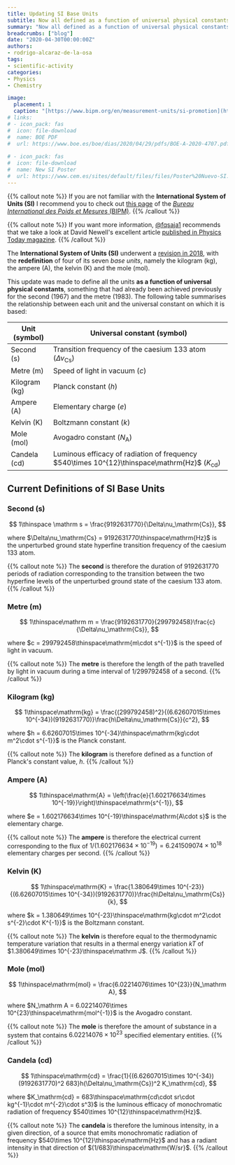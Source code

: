 ```yaml
---
title: Updating SI Base Units
subtitle: Now all defined as a function of universal physical constants
summary: "Now all defined as a function of universal physical constants."
breadcrumbs: ["blog"]
date: "2020-04-30T00:00:00Z"
authors:
- rodrigo-alcaraz-de-la-osa
tags:
- scientific-activity
categories:
- Physics
- Chemistry

image:
  placement: 1
  caption: "[https://www.bipm.org/en/measurement-units/si-promotion](https://www.bipm.org/en/measurement-units/si-promotion)"
# links:
# - icon_pack: fas
#  icon: file-download
#  name: BOE PDF
#  url: https://www.boe.es/boe/dias/2020/04/29/pdfs/BOE-A-2020-4707.pdf
  
# - icon_pack: fas
#  icon: file-download
#  name: New SI Poster
#  url: https://www.cem.es/sites/default/files/files/Poster%20Nuevo-SI.pdf
---
```


{{% callout note %}}
If you are not familiar with the **International System of Units (SI)** I recommend you to check out [this page](https://www.bipm.org/en/measurement-units/) of the [_Bureau International des Poids et Mesures_ (BIPM)](https://www.bipm.org/en/about-us/).
{{% /callout %}}

{{% callout note %}}
If you want more information, [@fqsaja1](https://twitter.com/fqsaja1/status/1255585201482317830?s=20) recommends that we take a look at David Newell's excellent article [published in Physics Today magazine](https://physicstoday.scitation.org/doi/10.1063/PT.3.2448).
{{% /callout %}}

The **International System of Units (SI)** underwent a [revision in 2018](https://www.bipm.org/en/measurement-units/#cgpm-2018), with the **redefinition** of four of its seven _base units_, namely the kilogram (kg), the ampere (A), the kelvin (K) and the mole (mol).

This update was made to define all the units **as a function of universal physical constants**, something that had already been achieved previously for the second (1967) and the metre (1983). The following table summarises the relationship between each unit and the universal constant on which it is based:

| Unit (symbol) | Universal constant (symbol)                                             |
| ---------------- | ------------------------------------------------------------------------- |
| Second (s)      | Transition frequency of the caesium 133 atom ($\Delta\nu_\mathrm{Cs}$) |
| Metre (m)        | Speed of light in vacuum ($c$)                                     |
| Kilogram (kg)   | Planck constant ($h$)                                                 |
| Ampere (A)      | Elementary charge ($e$)                                                     |
| Kelvin (K)       | Boltzmann constant ($k$)                                              |
| Mole (mol)        | Avogadro constant ($N_\mathrm A$)                                        |
| Candela (cd)     | Luminous efficacy of radiation of frequency $540\times 10^{12}\thinspace\mathrm{Hz}$ ($K_\mathrm{cd}$) |

## Current Definitions of SI Base Units

### Second (s)

$$
1\thinspace \mathrm s = \frac{9192631770}{\Delta\nu_\mathrm{Cs}},
$$

where $\Delta\nu_\mathrm{Cs} = 9192631770\thinspace\mathrm{Hz}$ is the unperturbed ground state hyperfine transition frequency of the caesium 133 atom.

{{% callout note %}}
The **second** is therefore the duration of 9192631770 periods of radiation corresponding to the transition between the two hyperfine levels of the unperturbed ground state of the caesium 133 atom.
{{% /callout %}}

### Metre (m)
$$
1\thinspace\mathrm m = \frac{9192631770}{299792458}\frac{c}{\Delta\nu_\mathrm{Cs}},
$$

where $c = 299792458\thinspace\mathrm{m\cdot s^{-1}}$ is the speed of light in vacuum.

{{% callout note %}}
The **metre** is therefore the length of the path travelled by light in vacuum during a time interval of 1/299792458 of a second.
{{% /callout %}}

### Kilogram (kg)
$$
1\thinspace\mathrm{kg} = \frac{(299792458)^2}{(6.62607015\times 10^{-34})(9192631770)}\frac{h\Delta\nu_\mathrm{Cs}}{c^2},
$$

where $h = 6.62607015\times 10^{-34}\thinspace\mathrm{kg\cdot m^2\cdot s^{-1}}$ is the Planck constant.

{{% callout note %}}
The **kilogram** is therefore defined as a function of Planck's constant value, $h$.
{{% /callout %}}

### Ampere (A)
$$
1\thinspace\mathrm{A} = \left(\frac{e}{1.602176634\times 10^{-19}}\right)\thinspace\mathrm{s^{-1}},
$$

where $e = 1.602176634\times 10^{-19}\thinspace\mathrm{A\cdot s}$ is the elementary charge.

{{% callout note %}}
The **ampere** is therefore the electrical current corresponding to the flux of $1/(1.602176634\times 10^{-19}) = 6.241509074\times 10^{18}$ elementary charges per second.
{{% /callout %}}

### Kelvin (K)
$$
1\thinspace\mathrm{K} = \frac{1.380649\times 10^{-23}}{(6.62607015\times 10^{-34})(9192631770)}\frac{h\Delta\nu_\mathrm{Cs}}{k},
$$

where $k = 1.380649\times 10^{-23}\thinspace\mathrm{kg\cdot m^2\cdot s^{-2}\cdot K^{-1}}$ is the Boltzmann constant.

{{% callout note %}}
The **kelvin** is therefore equal to the thermodynamic temperature variation that results in a thermal energy variation $kT$ of $1.380649\times 10^{-23}\thinspace\mathrm J$.
{{% /callout %}}

### Mole (mol)
$$
1\thinspace\mathrm{mol} = \frac{6.02214076\times 10^{23}}{N_\mathrm A},
$$

where $N_\mathrm A = 6.02214076\times 10^{23}\thinspace\mathrm{mol^{-1}}$ is the Avogadro constant.

{{% callout note %}}
The **mole** is therefore the amount of substance in a system that contains $6.02214076\times 10^{23}$ specified elementary entities.
{{% /callout %}}

### Candela (cd)
$$
1\thinspace\mathrm{cd} = \frac{1}{(6.62607015\times 10^{-34})(9192631770)^2 683}h(\Delta\nu_\mathrm{Cs})^2 K_\mathrm{cd},
$$

where $K_\mathrm{cd} = 683\thinspace\mathrm{cd\cdot sr\cdot kg^{-1}\cdot m^{-2}\cdot s^3}$ is the luminous efficacy of monochromatic radiation of frequency $540\times 10^{12}\thinspace\mathrm{Hz}$.

{{% callout note %}}
The **candela** is therefore the luminous intensity, in a given direction, of a source that emits monochromatic radiation of frequency $540\times 10^{12}\thinspace\mathrm{Hz}$ and has a radiant intensity in that direction of $(1/683)\thinspace\mathrm{W/sr}$.
{{% /callout %}}